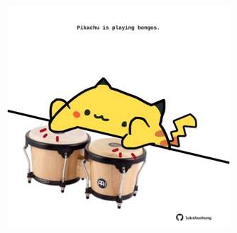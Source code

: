 <!-- built at 16/08/2024, 22:00:44 UTC -->
<p align="center">
  <img width="500" height="500" src="./ReadmeImage.svg">
</p>
